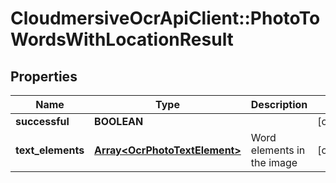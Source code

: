 # CloudmersiveOcrApiClient::PhotoToWordsWithLocationResult

## Properties
Name | Type | Description | Notes
------------ | ------------- | ------------- | -------------
**successful** | **BOOLEAN** |  | [optional] 
**text_elements** | [**Array&lt;OcrPhotoTextElement&gt;**](OcrPhotoTextElement.md) | Word elements in the image | [optional] 


